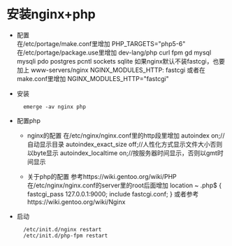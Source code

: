 # 安装nginx+php
* 配置  
    在/etc/portage/make.conf里增加
      PHP_TARGETS="php5-6"
    在/etc/portage/package.use里增加
      dev-lang/php  curl fpm gd mysql mysqli pdo postgres pcntl sockets sqlite
    如果nginx默认不装fastcgi，也要加上
      www-servers/nginx NGINX_MODULES_HTTP: fastcgi
    或者在make.conf里增加
      NGINX_MODULES_HTTP="fastcgi"
* 安装

        emerge -av nginx php
* 配置php
    * nginx的配置
    在/etc/nginx/nginx.conf里的http段里增加
        autoindex on;//自动显示目录
        autoindex_exact_size off;//人性化方式显示文件大小否则以byte显示
        autoindex_localtime on;//按服务器时间显示，否则以gmt时间显示

    * 关于php的配置
    参考https://wiki.gentoo.org/wiki/PHP
    在/etc/nginx/nginx.conf的server里的root后面增加
                location ~ .php$ {
                        fastcgi_pass 127.0.0.1:9000;
                        include fastcgi.conf;
                }
    或者参考https://wiki.gentoo.org/wiki/Nginx
* 启动

        /etc/init.d/nginx restart
        /etc/init.d/php-fpm restart

